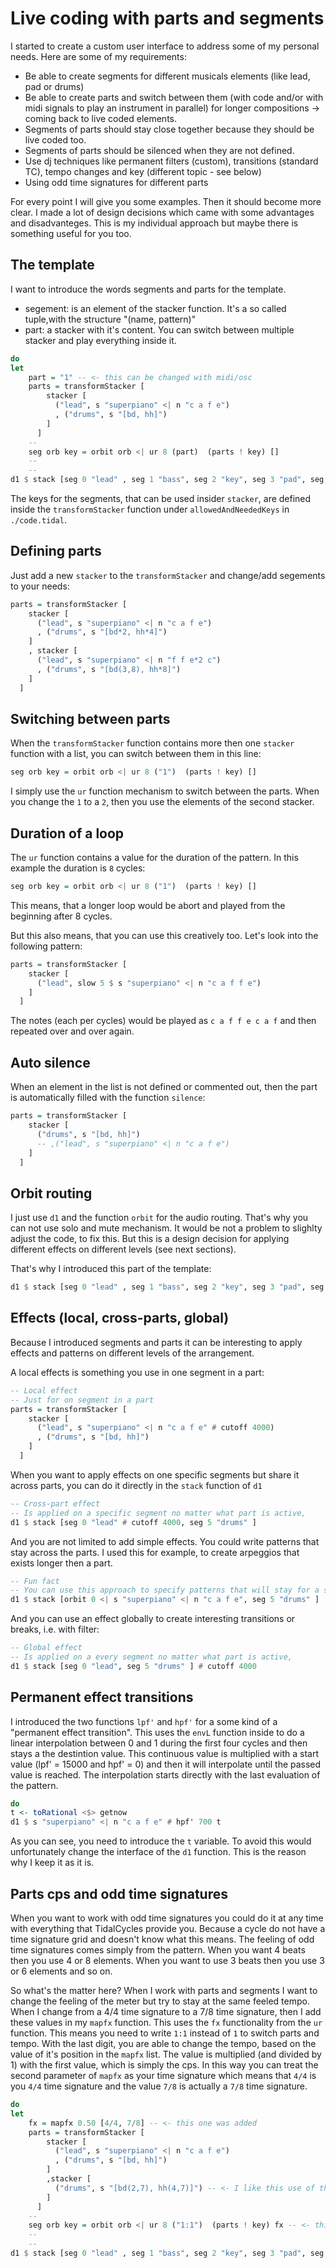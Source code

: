 # Live coding with parts and segments

I started to create a custom user interface to address some of my personal needs. Here are some of my requirements:
- Be able to create segments for different musicals elements (like lead, pad or drums)
- Be able to create parts and switch between them (with code and/or with midi signals to play an instrument in parallel) for longer compositions -> coming back to live coded elements.
- Segments of parts should stay close together because they should be live coded too.
- Segments of parts should be silenced when they are not defined.
- Use dj techniques like permanent filters (custom), transitions (standard TC), tempo changes and key (different topic - see below)
- Using odd time signatures for different parts

For every point I will give you some examples. Then it should become more clear. I made a lot of design decisions which came with some advantages and disadvanteges. This is my individual approach but maybe there is something useful for you too.

## The template

I want to introduce the words segments and parts for the template.

- segement: is an element of the stacker function. It's a so called tuple,with the structure "(name, pattern)"
- part: a stacker with it's content. You can switch between multiple stacker and play everything inside it.

```haskell
do
let
    part = "1" -- <- this can be changed with midi/osc
    parts = transformStacker [
        stacker [
          ("lead", s "superpiano" <| n "c a f e")
          , ("drums", s "[bd, hh]")
        ]
      ]
    --
    seg orb key = orbit orb <| ur 8 (part)  (parts ! key) []
    --
    --
d1 $ stack [seg 0 "lead" , seg 1 "bass", seg 2 "key", seg 3 "pad", seg 4 "arp", seg 5 "drums" ]
```

The keys for the segments, that can be used insider `stacker`, are defined inside the `transformStacker` function under `allowedAndNeededKeys` in `./code.tidal`.

## Defining parts

Just add a new `stacker` to the `transformStacker` and change/add segements to your needs:

```haskell
parts = transformStacker [
    stacker [
      ("lead", s "superpiano" <| n "c a f e")
      , ("drums", s "[bd*2, hh*4]")
    ]
    , stacker [
      ("lead", s "superpiano" <| n "f f e*2 c")
      , ("drums", s "[bd(3,8), hh*8]")
    ]
  ]
```
## Switching between parts
When the `transformStacker` function contains more then one `stacker` function with a list,
you can switch between them in this line:

```haskell
seg orb key = orbit orb <| ur 8 ("1")  (parts ! key) []
```

I simply use the `ur` function mechanism to switch between the parts. When you change
the `1` to a `2`, then you use the elements of the second stacker.

## Duration of a loop
The `ur` function contains a value for the duration of the pattern. In this example
the duration is `8` cycles:
```haskell
seg orb key = orbit orb <| ur 8 ("1")  (parts ! key) []
```
This means, that a longer loop would be abort and played from the beginning after 8 cycles.

But this also means, that you can use this creatively too. Let's look into the following pattern:
```haskell
parts = transformStacker [
    stacker [
      ("lead", slow 5 $ s "superpiano" <| n "c a f f e")
    ]
  ]
```

The notes (each per cycles) would be played as `c a f f e c a f` and then repeated over and over again.

## Auto silence
When an element in the list is not defined or commented out, then the part is automatically filled with the function `silence`:
```haskell
parts = transformStacker [
    stacker [
      ("drums", s "[bd, hh]")
      -- ,("lead", s "superpiano" <| n "c a f e")
    ]
  ]
```
## Orbit routing
I just use `d1` and the function `orbit` for the audio routing. That's why you can not use
solo and mute mechanism. It would be not a problem to slighlty adjust the code, to fix this.
But this is a design decision for applying different effects on different levels (see next sections).

That's why I introduced this part of the template:
```haskell
d1 $ stack [seg 0 "lead" , seg 1 "bass", seg 2 "key", seg 3 "pad", seg 4 "arp", seg 5 "drums" ]
```

## Effects (local, cross-parts, global)

Because I introduced segments and parts it can be interesting to apply effects and patterns on different levels of the arrangement.

A local effects is something you use in one segment in a part:

```haskell
-- Local effect
-- Just for on segment in a part
parts = transformStacker [
    stacker [
      ("lead", s "superpiano" <| n "c a f e" # cutoff 4000)
      , ("drums", s "[bd, hh]")
    ]
  ]
```

When you want to apply effects on one specific segments but share it across parts, you can do it directly in the `stack` function of `d1`

```haskell
-- Cross-part effect
-- Is applied on a specific segment no matter what part is active,
d1 $ stack [seg 0 "lead" # cutoff 4000, seg 5 "drums" ]
```

And you are not limited to add simple effects. You could write patterns that stay across the parts. I used this for example, to create arpeggios that exists longer then a part.

``` haskell
-- Fun fact
-- You can use this approach to specify patterns that will stay for a segment independently of the active part:
d1 $ stack [orbit 0 <| s "superpiano" <| n "c a f e", seg 5 "drums" ]
```

And you can use an effect globally to create interesting transitions or breaks, i.e. with filter:

```haskell
-- Global effect
-- Is applied on a every segment no matter what part is active,
d1 $ stack [seg 0 "lead", seg 5 "drums" ] # cutoff 4000
```

## Permanent effect transitions

I introduced the two functions `lpf'` and `hpf'`  for a some kind of a "permanent effect transition".
This uses the `envL` function inside to do a linear interpolation between 0 and 1 during the first four cycles and then stays a the destintion value. This continuous value is multiplied with a start value (lpf' = 15000 and hpf' = 0) and then it will interpolate until the passed value is reached. The interpolation starts directly with the last evaluation of the pattern.

```haskell
do
t <- toRational <$> getnow
d1 $ s "superpiano" <| n "c a f e" # hpf' 700 t
```

As you can see, you need to introduce the `t` variable. To avoid this would unfortunately change the interface of the `d1` function. This is the reason why I keep it as it is.

## Parts cps and odd time signatures

When you want to work with odd time signatures you could do it at any time with everything that TidalCycles provide you. Because a cycle do not have a time signature grid and doesn't know what this means. The feeling of odd time signatures comes simply from the pattern. When you want 4 beats then you use 4 or 8 elements. When you want to use 3 beats then you use 3 or 6 elements and so on.

So what's the matter here? When I work with parts and segments I want to change the feeling of the meter but try to stay at the same feeled tempo. When I change from a 4/4 time signature to a 7/8 time signature, then I add these values in my `mapfx` function. This uses the `fx` functionality from the `ur` function. This means you need to write `1:1` instead of `1` to switch parts and tempo. With the last digit, you are able to change the tempo, based on the value of it's position in the `mapfx` list. The value is multiplied (and divided by 1) with the first value, which is simply the cps. In this way you can treat the second parameter of `mapfx` as your time signature which means that `4/4` is you `4/4` time signature and the value `7/8` is actually a `7/8` time signature.

```haskell
do
let
    fx = mapfx 0.50 [4/4, 7/8] -- <- this one was added
    parts = transformStacker [
        stacker [
          ("lead", s "superpiano" <| n "c a f e")
          , ("drums", s "[bd, hh]")
        ]
        ,stacker [
          ("drums", s "[bd(2,7), hh(4,7)]") -- <- I like this use of the eucledian algorithm for odd time signatures
        ]
      ]
    --
    seg orb key = orbit orb <| ur 8 ("1:1")  (parts ! key) fx -- <- this one was added
    --
    --
d1 $ stack [seg 0 "lead" , seg 1 "bass", seg 2 "key", seg 3 "pad", seg 4 "arp", seg 5 "drums" ]
